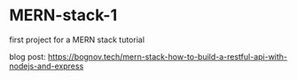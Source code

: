 # MERN-stack-1
first project for a MERN stack tutorial

blog post:
https://bognov.tech/mern-stack-how-to-build-a-restful-api-with-nodejs-and-express